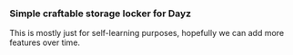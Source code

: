 ### Simple craftable storage locker for Dayz

This is mostly just for self-learning purposes, hopefully
we can add more features over time.


